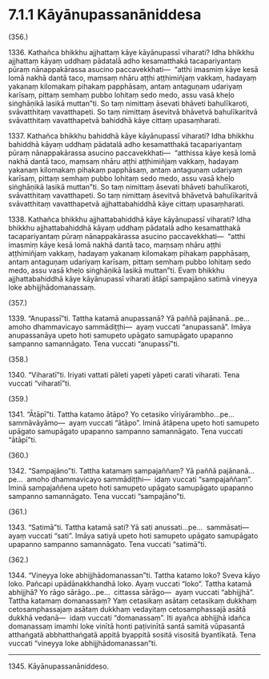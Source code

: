 

# 7.1.1 Kāyānupassanāniddesa




(356.)

1336\. Kathañca bhikkhu ajjhattaṃ kāye kāyānupassī viharati? Idha bhikkhu ajjhattaṃ kāyaṃ uddhaṃ pādatalā adho kesamatthakā tacapariyantaṃ pūraṃ nānappakārassa asucino paccavekkhati—  “atthi imasmiṃ kāye kesā lomā nakhā dantā taco, maṃsaṃ nhāru aṭṭhi aṭṭhimiñjaṃ vakkaṃ, hadayaṃ yakanaṃ kilomakaṃ pihakaṃ papphāsaṃ, antaṃ antaguṇaṃ udariyaṃ karīsaṃ, pittaṃ semhaṃ pubbo lohitaṃ sedo medo, assu vasā kheḷo siṅghāṇikā lasikā muttan”ti. So taṃ nimittaṃ āsevati bhāveti bahulīkaroti, svāvatthitaṃ vavatthapeti. So taṃ nimittaṃ āsevitvā bhāvetvā bahulīkaritvā svāvatthitaṃ vavatthapetvā bahiddhā kāye cittaṃ upasaṃharati.

1337\. Kathañca bhikkhu bahiddhā kāye kāyānupassī viharati? Idha bhikkhu bahiddhā kāyaṃ uddhaṃ pādatalā adho kesamatthakā tacapariyantaṃ pūraṃ nānappakārassa asucino paccavekkhati—  “atthissa kāye kesā lomā nakhā dantā taco, maṃsaṃ nhāru aṭṭhi aṭṭhimiñjaṃ vakkaṃ, hadayaṃ yakanaṃ kilomakaṃ pihakaṃ papphāsaṃ, antaṃ antaguṇaṃ udariyaṃ karīsaṃ, pittaṃ semhaṃ pubbo lohitaṃ sedo medo, assu vasā kheḷo siṅghāṇikā lasikā muttan”ti. So taṃ nimittaṃ āsevati bhāveti bahulīkaroti, svāvatthitaṃ vavatthapeti. So taṃ nimittaṃ āsevitvā bhāvetvā bahulīkaritvā svāvatthitaṃ vavatthapetvā ajjhattabahiddhā kāye cittaṃ upasaṃharati.

1338\. Kathañca bhikkhu ajjhattabahiddhā kāye kāyānupassī viharati? Idha bhikkhu ajjhattabahiddhā kāyaṃ uddhaṃ pādatalā adho kesamatthakā tacapariyantaṃ pūraṃ nānappakārassa asucino paccavekkhati—  “atthi imasmiṃ kāye kesā lomā nakhā dantā taco, maṃsaṃ nhāru aṭṭhi aṭṭhimiñjaṃ vakkaṃ, hadayaṃ yakanaṃ kilomakaṃ pihakaṃ papphāsaṃ, antaṃ antaguṇaṃ udariyaṃ karīsaṃ, pittaṃ semhaṃ pubbo lohitaṃ sedo medo, assu vasā kheḷo siṅghāṇikā lasikā muttan”ti. Evaṃ bhikkhu ajjhattabahiddhā kāye kāyānupassī viharati ātāpī sampajāno satimā vineyya loke abhijjhādomanassaṃ.

(357.)

1339\. “Anupassī”ti. Tattha katamā anupassanā? Yā paññā pajānanā…pe…  amoho dhammavicayo sammādiṭṭhi—  ayaṃ vuccati “anupassanā”. Imāya anupassanāya upeto hoti samupeto upāgato samupāgato upapanno sampanno samannāgato. Tena vuccati “anupassī”ti.

(358.)

1340\. “Viharatī”ti. Iriyati vattati pāleti yapeti yāpeti carati viharati. Tena vuccati “viharatī”ti.

(359.)

1341\. “Ātāpī”ti. Tattha katamo ātāpo? Yo cetasiko vīriyārambho…pe…  sammāvāyāmo—  ayaṃ vuccati “ātāpo”. Iminā ātāpena upeto hoti samupeto upāgato samupāgato upapanno sampanno samannāgato. Tena vuccati “ātāpī”ti.

(360.)

1342\. “Sampajāno”ti. Tattha katamaṃ sampajaññaṃ? Yā paññā pajānanā…pe…  amoho dhammavicayo sammādiṭṭhi—  idaṃ vuccati “sampajaññaṃ”. Iminā sampajaññena upeto hoti samupeto upāgato samupāgato upapanno sampanno samannāgato. Tena vuccati “sampajāno”ti.

(361.)

1343\. “Satimā”ti. Tattha katamā sati? Yā sati anussati…pe…  sammāsati—  ayaṃ vuccati “sati”. Imāya satiyā upeto hoti samupeto upāgato samupāgato upapanno sampanno samannāgato. Tena vuccati “satimā”ti.

(362.)

1344\. “Vineyya loke abhijjhādomanassan”ti. Tattha katamo loko? Sveva kāyo loko. Pañcapi upādānakkhandhā loko. Ayaṃ vuccati “loko”. Tattha katamā abhijjhā? Yo rāgo sārāgo…pe…  cittassa sārāgo—  ayaṃ vuccati “abhijjhā”. Tattha katamaṃ domanassaṃ? Yaṃ cetasikaṃ asātaṃ cetasikaṃ dukkhaṃ cetosamphassajaṃ asātaṃ dukkhaṃ vedayitaṃ cetosamphassajā asātā dukkhā vedanā—  idaṃ vuccati “domanassaṃ”. Iti ayañca abhijjhā idañca domanassaṃ imamhi loke vinītā honti paṭivinītā santā samitā vūpasantā atthaṅgatā abbhatthaṅgatā appitā byappitā sositā visositā byantīkatā. Tena vuccati “vineyya loke abhijjhādomanassan”ti.

---

1345\. Kāyānupassanāniddeso.





